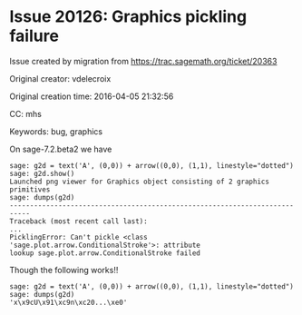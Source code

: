 # Issue 20126: Graphics pickling failure

Issue created by migration from https://trac.sagemath.org/ticket/20363

Original creator: vdelecroix

Original creation time: 2016-04-05 21:32:56

CC:  mhs

Keywords: bug, graphics

On sage-7.2.beta2 we have

```
sage: g2d = text('A', (0,0)) + arrow((0,0), (1,1), linestyle="dotted")
sage: g2d.show()
Launched png viewer for Graphics object consisting of 2 graphics primitives
sage: dumps(g2d)
---------------------------------------------------------------------------
Traceback (most recent call last):
...
PicklingError: Can't pickle <class 'sage.plot.arrow.ConditionalStroke'>: attribute
lookup sage.plot.arrow.ConditionalStroke failed
```

Though the following works!!

```
sage: g2d = text('A', (0,0)) + arrow((0,0), (1,1), linestyle="dotted")
sage: dumps(g2d)
'x\x9cU\x91\xc9n\xc20...\xe0'
```

